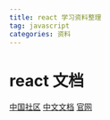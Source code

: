 ```yaml
---
title: react 学习资料整理
tag: javascript
categories: 资料
---
```


# react 文档
<!--more-->

[中国社区](http://react-china.org/)
[中文文档](https://react.docschina.org/)
[官网](https://reactjs.org/)
